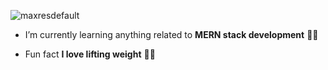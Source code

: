 ![maxresdefault](https://user-images.githubusercontent.com/106756822/200360897-c5806c7b-619e-4060-a473-a9deffb826f2.jpg)

- I’m currently learning anything related to **MERN stack development** 👨‍💻

- Fun fact **I love lifting weight** 🏋️‍♂️
